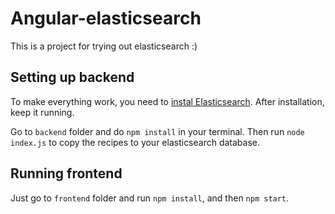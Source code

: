 # Angular-elasticsearch

This is a project for trying out elasticsearch :)

## Setting up backend
To make everything work, you need to [instal Elasticsearch](https://www.elastic.co/guide/en/elasticsearch/reference/current/_installation.html). After installation, keep it running.

Go to `backend` folder and do `npm install` in your terminal. Then run `node index.js` to copy the recipes to your elasticsearch database.

## Running frontend

Just go to `frontend` folder and run `npm install`, and then `npm start`.
